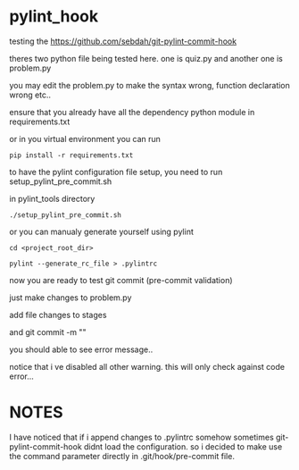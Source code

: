 # pylint_hook
testing the https://github.com/sebdah/git-pylint-commit-hook

theres two python file being tested here. one is quiz.py and another one is problem.py

you may edit the problem.py to make the syntax wrong, function declaration wrong etc..

ensure that you already have all the dependency python module in requirements.txt

or in you virtual environment you can run 

``` pip install -r requirements.txt ```

to have the pylint configuration file setup, you need to run setup_pylint_pre_commit.sh

in pylint_tools directory

``` ./setup_pylint_pre_commit.sh ```

or you can manualy generate yourself using pylint

``` cd <project_root_dir> ```

``` pylint --generate_rc_file > .pylintrc ```

now you are ready to test git commit (pre-commit validation)

just make changes to problem.py

add file changes to stages

and git commit -m "<message>"

you should able to see error message..

notice that i ve disabled all other warning. this will only check against code error...


# NOTES

I have noticed that if i append changes to .pylintrc somehow sometimes git-pylint-commit-hook didnt load the configuration. so i decided to make use the command parameter directly in .git/hook/pre-commit file.
